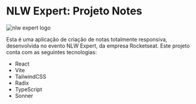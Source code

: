 
# NLW Expert: Projeto Notes
![nlw expert logo](https://www.rocketseat.com.br/eventos/nlw/_next/static/media/nlw-header-logo.2e1779ba.svg)

Esta é uma aplicação de criação de notas totalmente responsiva, desenvolvida no evento NLW Expert, da empresa Rocketseat.
Este projeto conta com as seguintes tecnologias:
 - React
 - Vite
 - TailwindCSS
 - Radix
 - TypeScript
 - Sonner
